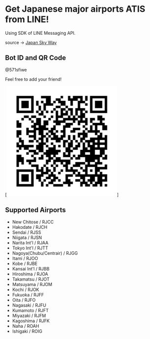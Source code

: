 # Get Japanese major airports ATIS from LINE!
Using SDK of LINE Messaging API.

source -> [Japan Sky Way](https://jswpgis.atsri.jp/j-skyway/)

## Bot ID and QR Code
@571sfiwe

Feel free to add your friend!

[![@571sfiwe](/misc/571sfiwe.png)]
## Supported Airports
 - New Chitose / RJCC
 - Hakodate / RJCH
 - Sendai / RJSS
 - Niigata / RJSN
 - Narita Int'l / RJAA
 - Tokyo Int'l / RJTT
 - Nagoya(Chubu/Centrair) / RJGG
 - Itami / RJOO
 - Kobe / RJBE
 - Kansai Int'l / RJBB
 - Hiroshima / RJOA
 - Takamatsu / RJOT
 - Matsuyama / RJOM
 - Kochi / RJOK
 - Fukuoka / RJFF
 - Oita / RJFO
 - Nagasaki / RJFU
 - Kumamoto / RJFT
 - Miyazaki / RJFM
 - Kagoshima / RJFK
 - Naha / ROAH
 - Ishigaki / ROIG
